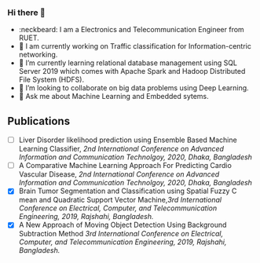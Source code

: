 ### Hi there 👋

- :neckbeard: I am a Electronics and Telecommunication Engineer from RUET.
- 🔭 I am currently working on Traffic classification for Information-centric networking.
- 🌱 I’m currently learning relational database management using SQL Server 2019 which comes with Apache Spark and Hadoop Distributed File System (HDFS).
- 👯 I’m looking to collaborate on big data problems using Deep Learning.
- 💬 Ask me about Machine Learning and Embedded sytems.

## Publications

- [ ] Liver Disorder likelihood prediction using Ensemble Based Machine Learning Classifier, *2nd International Conference on Advanced Information and Communication Technolgoy, 2020, Dhaka, Bangladesh*
- [ ] A Comparative Machine Learning Approach For Predicting Cardio Vascular Disease, *2nd International Conference on Advanced Information and Communication Technolgoy, 2020, Dhaka, Bangladesh*
- [x] Brain Tumor Segmentation and Classification using Spatial Fuzzy C mean and Quadratic Support Vector Machine,*3rd International Conference on Electrical, Computer, and Telecommunication Engineering, 2019, Rajshahi, Bangladesh.*
- [x] A New Approach of Moving Object Detection Using Background Subtraction Method *3rd International Conference on Electrical, Computer, and Telecommunication Engineering, 2019, Rajshahi, Bangladesh.*
